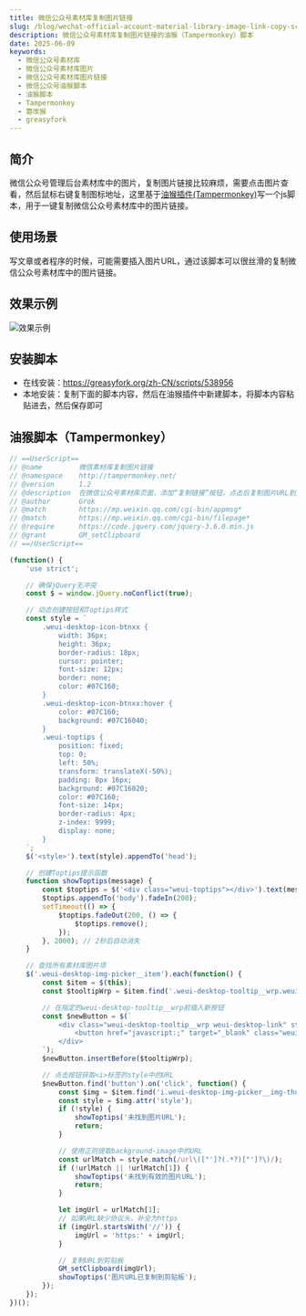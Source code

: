 ```yaml
---
title: 微信公众号素材库复制图片链接
slug: /blog/wechat-official-account-material-library-image-link-copy-script
description: 微信公众号素材库复制图片链接的油猴（Tampermonkey）脚本
date: 2025-06-09
keywords:
  - 微信公众号素材库
  - 微信公众号素材库图片
  - 微信公众号素材库图片链接
  - 微信公众号油猴脚本
  - 油猴脚本
  - Tampermonkey
  - 篡改猴
  - greasyfork
---
```


## 简介

微信公众号管理后台素材库中的图片，复制图片链接比较麻烦，需要点击图片查看，然后鼠标右键复制图标地址，这里基于[油猴插件(Tampermonkey)](https://www.tampermonkey.net/)写一个js脚本，用于一键复制微信公众号素材库中的图片链接。


## 使用场景

写文章或者程序的时候，可能需要插入图片URL，通过该脚本可以很丝滑的复制微信公众号素材库中的图片链接。

## 效果示例

![效果示例](https://image.baidu.com/search/down?thumburl=https://baidu.com&url=https://mmbiz.qpic.cn/sz_mmbiz_png/ericpO3qjGhcam8znNbibjwShBUIOlo096vWrKX7A7H3yuzw1MicJ2dyKPaRd0iao652Dicaic8HRDaGysopGibJqPCGw/640?wx_fmt=png&amp;from=appmsg)


## 安装脚本

- 在线安装：https://greasyfork.org/zh-CN/scripts/538956
- 本地安装：复制下面的脚本内容，然后在油猴插件中新建脚本，将脚本内容粘贴进去，然后保存即可

## 油猴脚本（Tampermonkey）

```js title="油猴脚本"
// ==UserScript==
// @name         微信素材库复制图片链接
// @namespace    http://tampermonkey.net/
// @version      1.2
// @description  在微信公众号素材库页面，添加“复制链接”按钮，点击后复制图片URL到剪贴板
// @author       Grok
// @match        https://mp.weixin.qq.com/cgi-bin/appmsg*
// @match        https://mp.weixin.qq.com/cgi-bin/filepage*
// @require      https://code.jquery.com/jquery-3.6.0.min.js
// @grant        GM_setClipboard
// ==/UserScript==

(function() {
    'use strict';

    // 确保jQuery无冲突
    const $ = window.jQuery.noConflict(true);

    // 动态创建按钮和Toptips样式
    const style = `
        .weui-desktop-icon-btnxx {
            width: 36px;
            height: 36px;
            border-radius: 18px;
            cursor: pointer;
            font-size: 12px;
            border: none;
            color: #07C160;
        }
        .weui-desktop-icon-btnxx:hover {
            color: #07C160;
            background: #07C16040;
        }
        .weui-toptips {
            position: fixed;
            top: 0;
            left: 50%;
            transform: translateX(-50%);
            padding: 8px 16px;
            background: #07C16020;
            color: #07C160;
            font-size: 14px;
            border-radius: 4px;
            z-index: 9999;
            display: none;
        }
    `;
    $('<style>').text(style).appendTo('head');

    // 创建Toptips提示函数
    function showToptips(message) {
        const $toptips = $('<div class="weui-toptips"></div>').text(message);
        $toptips.appendTo('body').fadeIn(200);
        setTimeout(() => {
            $toptips.fadeOut(200, () => {
                $toptips.remove();
            });
        }, 2000); // 2秒后自动消失
    }

    // 查找所有素材库图片项
    $('.weui-desktop-img-picker__item').each(function() {
        const $item = $(this);
        const $tooltipWrp = $item.find('.weui-desktop-tooltip__wrp.weui-desktop-link').first();

        // 在指定的weui-desktop-tooltip__wrp前插入新按钮
        const $newButton = $(`
            <div class="weui-desktop-tooltip__wrp weui-desktop-link" style="right: 94px;">
                <button href="javascript:;" target="_blank" class="weui-desktop-icon-btnxx">URL</button>
            </div>
        `);
        $newButton.insertBefore($tooltipWrp);

        // 点击按钮获取<i>标签的style中的URL
        $newButton.find('button').on('click', function() {
            const $img = $item.find('i.weui-desktop-img-picker__img-thumb').first();
            const style = $img.attr('style');
            if (!style) {
                showToptips('未找到图片URL');
                return;
            }

            // 使用正则提取background-image中的URL
            const urlMatch = style.match(/url\(["']?(.*?)["']?\)/);
            if (!urlMatch || !urlMatch[1]) {
                showToptips('未找到有效的图片URL');
                return;
            }

            let imgUrl = urlMatch[1];
            // 如果URL缺少协议头，补全为https
            if (imgUrl.startsWith('//')) {
                imgUrl = 'https:' + imgUrl;
            }

            // 复制URL到剪贴板
            GM_setClipboard(imgUrl);
            showToptips('图片URL已复制到剪贴板');
        });
    });
})();
```

